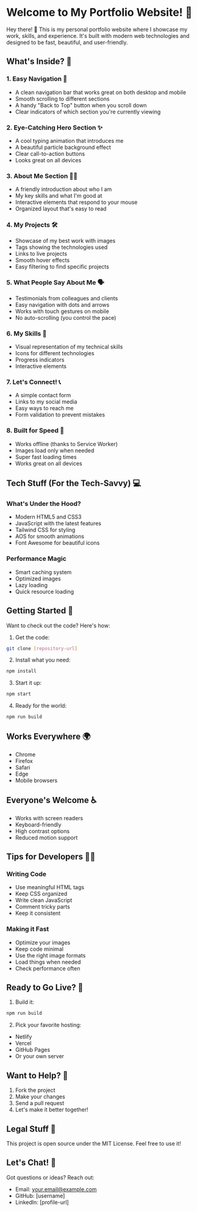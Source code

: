# Welcome to My Portfolio Website! 🚀

Hey there! 👋 This is my personal portfolio website where I showcase my work, skills, and experience. It's built with modern web technologies and designed to be fast, beautiful, and user-friendly.

## What's Inside? 🎁

### 1. Easy Navigation 🧭
- A clean navigation bar that works great on both desktop and mobile
- Smooth scrolling to different sections
- A handy "Back to Top" button when you scroll down
- Clear indicators of which section you're currently viewing

### 2. Eye-Catching Hero Section ✨
- A cool typing animation that introduces me
- A beautiful particle background effect
- Clear call-to-action buttons
- Looks great on all devices

### 3. About Me Section 👨‍💻
- A friendly introduction about who I am
- My key skills and what I'm good at
- Interactive elements that respond to your mouse
- Organized layout that's easy to read

### 4. My Projects 🛠️
- Showcase of my best work with images
- Tags showing the technologies used
- Links to live projects
- Smooth hover effects
- Easy filtering to find specific projects

### 5. What People Say About Me 🗣️
- Testimonials from colleagues and clients
- Easy navigation with dots and arrows
- Works with touch gestures on mobile
- No auto-scrolling (you control the pace)

### 6. My Skills 🎯
- Visual representation of my technical skills
- Icons for different technologies
- Progress indicators
- Interactive elements

### 7. Let's Connect! 📞
- A simple contact form
- Links to my social media
- Easy ways to reach me
- Form validation to prevent mistakes

### 8. Built for Speed 🚀
- Works offline (thanks to Service Worker)
- Images load only when needed
- Super fast loading times
- Works great on all devices

## Tech Stuff (For the Tech-Savvy) 💻

### What's Under the Hood?
- Modern HTML5 and CSS3
- JavaScript with the latest features
- Tailwind CSS for styling
- AOS for smooth animations
- Font Awesome for beautiful icons

### Performance Magic
- Smart caching system
- Optimized images
- Lazy loading
- Quick resource loading

## Getting Started 🏁

Want to check out the code? Here's how:

1. Get the code:
```bash
git clone [repository-url]
```

2. Install what you need:
```bash
npm install
```

3. Start it up:
```bash
npm start
```

4. Ready for the world:
```bash
npm run build
```

## Works Everywhere 🌍
- Chrome
- Firefox
- Safari
- Edge
- Mobile browsers

## Everyone's Welcome ♿
- Works with screen readers
- Keyboard-friendly
- High contrast options
- Reduced motion support

## Tips for Developers 👨‍💻

### Writing Code
- Use meaningful HTML tags
- Keep CSS organized
- Write clean JavaScript
- Comment tricky parts
- Keep it consistent

### Making it Fast
- Optimize your images
- Keep code minimal
- Use the right image formats
- Load things when needed
- Check performance often

## Ready to Go Live? 🚀

1. Build it:
```bash
npm run build
```

2. Pick your favorite hosting:
- Netlify
- Vercel
- GitHub Pages
- Or your own server

## Want to Help? 🤝
1. Fork the project
2. Make your changes
3. Send a pull request
4. Let's make it better together!

## Legal Stuff 📜
This project is open source under the MIT License. Feel free to use it!

## Let's Chat! 💬
Got questions or ideas? Reach out:
- Email: your.email@example.com
- GitHub: [username]
- LinkedIn: [profile-url] 